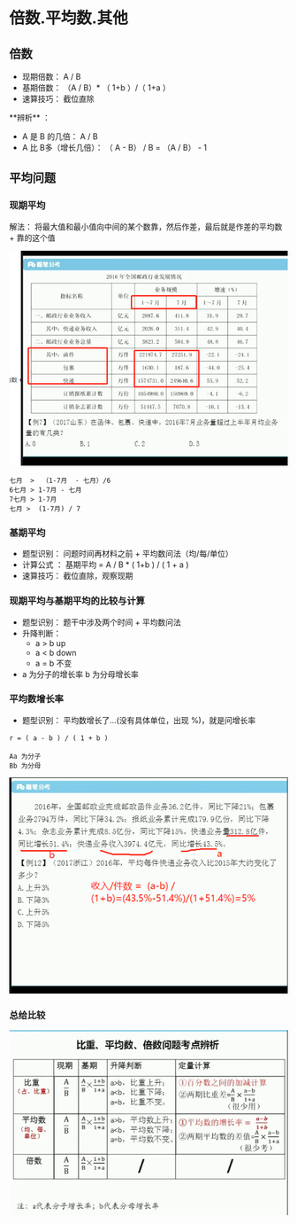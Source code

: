# 倍数.平均数.其他

## 倍数

* 现期倍数： A / B
* 基期倍数： （A / B）\* （ 1+b ）/（ 1+a ） 
* 速算技巧： 截位直除

\*\*辨析\*\* ：

* A 是 B 的几倍： A / B
* A 比 B多（增长几倍）： （ A - B） / B =  （A / B） - 1

## 平均问题

### 现期平均

解法： 将最大值和最小值向中间的某个数靠，然后作差，最后就是作差的平均数 + 靠的这个值

![](/assets/平均值.png)

```shell
七月  >  （1-7月  - 七月）/6     
6七月 > 1-7月 - 七月
7七月 > 1-7月
七月 >  (1-7月) / 7
```

### 基期平均

* 题型识别： 问题时间再材料之前 + 平均数问法（均/每/单位）
* 计算公式 ： 基期平均 = A / B \* \( 1+b \) / \( 1 + a \)
* 速算技巧： 截位直除，观察现期

### 现期平均与基期平均的比较与计算

* 题型识别： 题干中涉及两个时间 + 平均数问法
* 升降判断：
  * a &gt; b up
  * a &lt; b down
  * a = b 不变
* a 为分子的增长率   b 为分母增长率

### 平均数增长率

* 题型识别： 平均数增长了...\(没有具体单位，出现 %\)，就是问增长率

```shell
r = ( a - b ) / ( 1 + b )

Aa 为分子
Bb 为分母
```

![](/assets/平均数增长率.png)

### 总给比较

![](/assets/总结比较.png)









